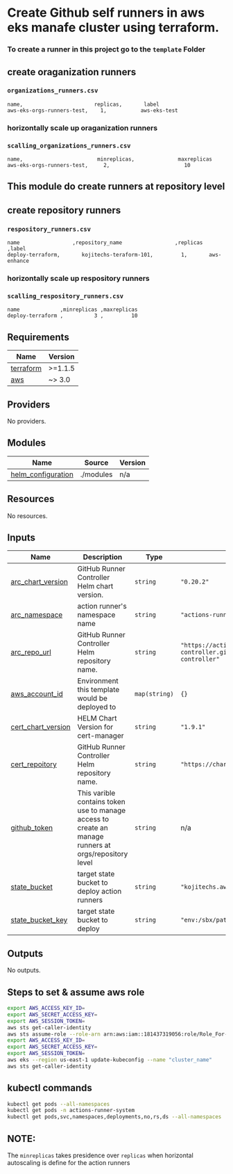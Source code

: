 # Create Github self runners in aws eks manafe cluster using terraform.

### To create a runner in this project go to the `template` Folder

## create oraganization runners

### `organizations_runners.csv`
```csv
name,                       replicas,       label
aws-eks-orgs-runners-test,    1,           aws-eks-test
```
### horizontally scale up oraganization runners

### `scalling_organizations_runners.csv`
```csv
name,                        minreplicas,              maxreplicas
aws-eks-orgs-runners-test,     2,                        10
```
## This module do create runners at repository level

## create repository runners

### `respository_runners.csv`
```csv
name                 ,repository_name                 ,replicas  ,label
deploy-terraform,       kojitechs-teraform-101,         1,       aws-enhance
```
### horizontally scale up respository runners

### `scalling_respository_runners.csv`
```csv
name             ,minreplicas ,maxreplicas
deploy-terraform ,          3 ,         10
```

<!-- prettier-ignore-start -->
<!-- BEGINNING OF PRE-COMMIT-TERRAFORM DOCS HOOK -->
## Requirements

| Name | Version |
|------|---------|
| <a name="requirement_terraform"></a> [terraform](#requirement\_terraform) | >=1.1.5 |
| <a name="requirement_aws"></a> [aws](#requirement\_aws) | ~> 3.0 |

## Providers

No providers.

## Modules

| Name | Source | Version |
|------|--------|---------|
| <a name="module_helm_configuration"></a> [helm\_configuration](#module\_helm\_configuration) | ./modules | n/a |

## Resources

No resources.

## Inputs

| Name | Description | Type | Default | Required |
|------|-------------|------|---------|:--------:|
| <a name="input_arc_chart_version"></a> [arc\_chart\_version](#input\_arc\_chart\_version) | GitHub Runner Controller Helm chart version. | `string` | `"0.20.2"` | no |
| <a name="input_arc_namespace"></a> [arc\_namespace](#input\_arc\_namespace) | action runner's  namespace name | `string` | `"actions-runner-system"` | no |
| <a name="input_arc_repo_url"></a> [arc\_repo\_url](#input\_arc\_repo\_url) | GitHub Runner Controller Helm repository name. | `string` | `"https://actions-runner-controller.github.io/actions-runner-controller"` | no |
| <a name="input_aws_account_id"></a> [aws\_account\_id](#input\_aws\_account\_id) | Environment this template would be deployed to | `map(string)` | `{}` | no |
| <a name="input_cert_chart_version"></a> [cert\_chart\_version](#input\_cert\_chart\_version) | HELM Chart Version for cert-manager | `string` | `"1.9.1"` | no |
| <a name="input_cert_repoitory"></a> [cert\_repoitory](#input\_cert\_repoitory) | GitHub Runner Controller Helm repository name. | `string` | `"https://charts.jetstack.io"` | no |
| <a name="input_github_token"></a> [github\_token](#input\_github\_token) | This varible contains token use to manage access to create an manage runners at orgs/repository level | `string` | n/a | yes |
| <a name="input_state_bucket"></a> [state\_bucket](#input\_state\_bucket) | target state bucket to deploy action runners | `string` | `"kojitechs.aws.eks.with.terraform.tf"` | no |
| <a name="input_state_bucket_key"></a> [state\_bucket\_key](#input\_state\_bucket\_key) | target state bucket to deploy | `string` | `"env:/sbx/path/env"` | no |

## Outputs

No outputs.
<!-- END OF PRE-COMMIT-TERRAFORM DOCS HOOK -->

## Steps to set & assume aws role
```bash
export AWS_ACCESS_KEY_ID=
export AWS_SECRET_ACCESS_KEY=
export AWS_SESSION_TOKEN=
aws sts get-caller-identity
aws sts assume-role --role-arn arn:aws:iam::181437319056:role/Role_For-S3_Creation --role-session-name kubectl-Session
export AWS_ACCESS_KEY_ID=
export AWS_SECRET_ACCESS_KEY=
export AWS_SESSION_TOKEN=
aws eks --region us-east-1 update-kubeconfig --name "cluster_name"
aws sts get-caller-identity
```
## kubectl commands
```bash
kubectl get pods --all-namespaces
kubectl get pods -n actions-runner-system
kubectl get pods,svc,namespaces,deployments,no,rs,ds --all-namespaces
```

## NOTE:
The `minreplicas` takes presidence over `replicas` when horizontal autoscaling is define for the action runners
